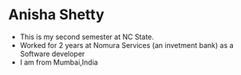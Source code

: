 # Anisha Shetty

- This is my second semester at NC State.
- Worked for 2 years at Nomura Services (an invetment bank) as a Software developer
- I am from Mumbai,India

